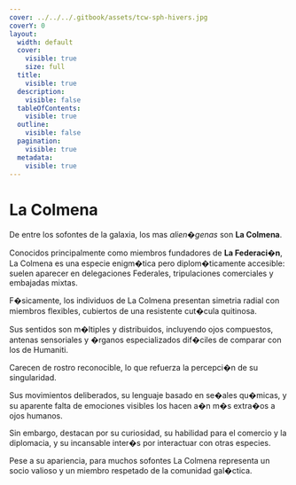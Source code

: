 ```yaml
---
cover: ../../../.gitbook/assets/tcw-sph-hivers.jpg
coverY: 0
layout:
  width: default
  cover:
    visible: true
    size: full
  title:
    visible: true
  description:
    visible: false
  tableOfContents:
    visible: true
  outline:
    visible: false
  pagination:
    visible: true
  metadata:
    visible: true
---
```


# La Colmena

De entre los sofontes de la galaxia, los mas _alien�genas_ son **La Colmena**.

Conocidos principalmente como miembros fundadores de **La Federaci�n**, La Colmena es una especie enigm�tica pero diplom�ticamente accesible: suelen aparecer en delegaciones Federales, tripulaciones comerciales y embajadas mixtas.

F�sicamente, los individuos de La Colmena presentan simetria radial con miembros flexibles, cubiertos de una resistente cut�cula quitinosa.

Sus sentidos son m�ltiples y distribuidos, incluyendo ojos compuestos, antenas sensoriales y �rganos especializados dif�ciles de comparar con los de Humaniti.

Carecen de rostro reconocible, lo que refuerza la percepci�n de su singularidad.

Sus movimientos deliberados, su lenguaje basado en se�ales qu�micas, y su aparente falta de emociones visibles los hacen a�n m�s extra�os a ojos humanos.

Sin embargo, destacan por su curiosidad, su habilidad para el comercio y la diplomacia, y su incansable inter�s por interactuar con otras especies.

Pese a su apariencia, para muchos sofontes La Colmena representa un socio valioso y un miembro respetado de la comunidad gal�ctica.
